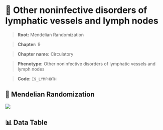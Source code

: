 # 🧪 Other noninfective disorders of lymphatic vessels and lymph nodes

> **Root:** Mendelian Randomization

> **Chapter:** 9  

> **Chapter name:** Circulatory

> **Phenotype:** Other noninfective disorders of lymphatic vessels and lymph nodes  

> **Code:** `I9_LYMPHOTH`

## 🧬 Mendelian Randomization  

<img src="/MR/Figures/Forward/I9_LYMPHOTH.png"/>

## 📊 Data Table

<CsvTableMRF src="/MR/Data/Forward/I9_LYMPHOTH.csv"/>
